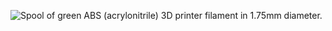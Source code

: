 ﻿![Spool of green ABS (acrylonitrile) 3D printer filament in 1.75mm diameter.](https://m.media-amazon.com/images/I/81jfVSj7qiL._AC_SL1500_.jpg)

